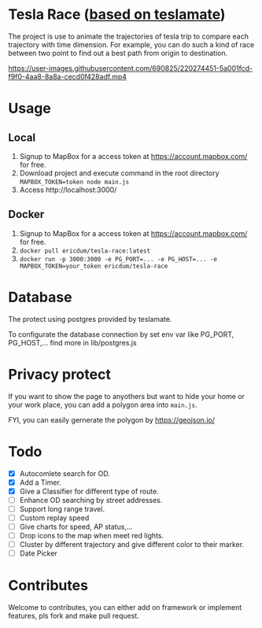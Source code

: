 # Tesla Race ([based on teslamate](https://github.com/adriankumpf/teslamate))

The project is use to animate the trajectories of tesla trip to compare each trajectory with time dimension. For example, you can do such a kind of race between two point to find out a best path from origin to destination.

https://user-images.githubusercontent.com/690825/220274451-5a001fcd-f9f0-4aa8-8a8a-cecd0f428adf.mp4

# Usage

## Local
1. Signup to MapBox for a access token at https://account.mapbox.com/ for free.
1. Download project and execute command in the root directory
`MAPBOX_TOKEN=token node main.js`
1. Access http://localhost:3000/

## Docker
1. Signup to MapBox for a access token at https://account.mapbox.com/ for free.
2. `docker pull ericdum/tesla-race:latest`
3. `docker run -p 3000:3000 -e PG_PORT=... -e PG_HOST=... -e MAPBOX_TOKEN=your_token ericdum/tesla-race`

# Database

The protect using postgres provided by teslamate.

To configurate the database connection by set env var like PG_PORT, PG_HOST,... find more in lib/postgres.js

# Privacy protect

If you want to show the page to anyothers but want to hide your home or your work place, you can add a polygon area into `main.js`.

FYI, you can easily gernerate the polygon by https://geojson.io/

# Todo
- [x] Autocomlete search for OD.
- [x] Add a Timer.
- [x] Give a Classifier for different type of route.
- [ ] Enhance OD searching by street addresses.
- [ ] Support long range travel.
- [ ] Custom replay speed
- [ ] Give charts for speed, AP status,...
- [ ] Drop icons to the map when meet red lights.
- [ ] Cluster by different trajectory and give different color to their marker.
- [ ] Date Picker

# Contributes
Welcome to contributes, you can either add on framework or implement features, pls fork and make pull request. 
